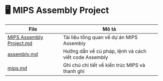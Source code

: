 # 🖥️ MIPS Assembly Project

| File | Mô tả |
|------|-------|
| [MIPS Assembly Project.md](./MIPS%20Assembly%20Project.md) | Tài liệu tổng quan về dự án MIPS Assembly |
| [assembly.md](./assembly.md) | Hướng dẫn về cú pháp, lệnh và cách viết code Assembly |
| [mips.md](./mips.md) | Ghi chú chi tiết về kiến trúc MIPS và thanh ghi |